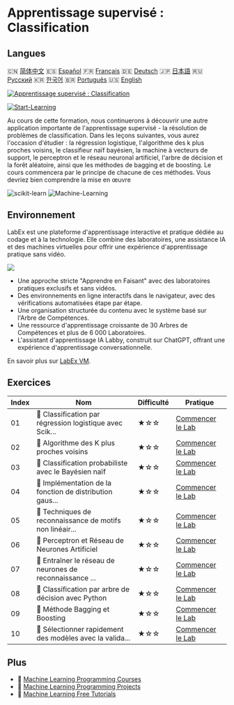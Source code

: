 # Apprentissage supervisé : Classification

## Langues

🇨🇳 [简体中文](README_zh.md) 🇪🇸 [Español](README_es.md) 🇫🇷 [Français](README_fr.md) 🇩🇪 [Deutsch](README_de.md) 🇯🇵 [日本語](README_ja.md) 🇷🇺 [Русский](README_ru.md) 🇰🇷 [한국어](README_ko.md) 🇧🇷 [Português](README_pt.md) 🇺🇸 [English](README.md) 

[![Apprentissage supervisé : Classification](https://cover-creator.labex.io/supervised-learning-classification.png?lang=fr)](https://labex.io/fr/courses/supervised-learning-classification)

[![Start-Learning](https://img.shields.io/badge/Start-Learning-whitesmoke?style=for-the-badge)](https://labex.io/fr/courses/supervised-learning-classification)

Au cours de cette formation, nous continuerons à découvrir une autre application importante de l'apprentissage supervisé - la résolution de problèmes de classification. Dans les leçons suivantes, vous aurez l'occasion d'étudier : la régression logistique, l'algorithme des k plus proches voisins, le classifieur naïf bayésien, la machine à vecteurs de support, le perceptron et le réseau neuronal artificiel, l'arbre de décision et la forêt aléatoire, ainsi que les méthodes de bagging et de boosting. Le cours commencera par le principe de chacune de ces méthodes. Vous devriez bien comprendre la mise en œuvre

![scikit-learn](https://img.shields.io/badge/scikit-learn-whitesmoke?style=for-the-badge&logo=scikit-learn)
![Machine-Learning](https://img.shields.io/badge/Machine-Learning-whitesmoke?style=for-the-badge&logo=machine-learning)


## Environnement

LabEx est une plateforme d'apprentissage interactive et pratique dédiée au codage et à la technologie. Elle combine des laboratoires, une assistance IA et des machines virtuelles pour offrir une expérience d'apprentissage pratique sans vidéo.

![](https://tutorial-screenshot.getvm.io/images/vm-1725247253.png)

- Une approche stricte "Apprendre en Faisant" avec des laboratoires pratiques exclusifs et sans vidéos.
- Des environnements en ligne interactifs dans le navigateur, avec des vérifications automatisées étape par étape.
- Une organisation structurée du contenu avec le système basé sur l'Arbre de Compétences.
- Une ressource d'apprentissage croissante de 30 Arbres de Compétences et plus de 6 000 Laboratoires.
- L'assistant d'apprentissage IA Labby, construit sur ChatGPT, offrant une expérience d'apprentissage conversationnelle.

En savoir plus sur [LabEx VM](https://support.labex.io/using-labex/virtual-machine).

## Exercices

|   Index | Nom                                                      | Difficulté   | Pratique                                                                                                                                |
|---------|----------------------------------------------------------|--------------|-----------------------------------------------------------------------------------------------------------------------------------------|
|      01 | 📖 Classification par régression logistique avec Scik... | ★☆☆          | <a target='_blank' href='https://labex.io/fr/labs/ml-logistic-regression-classification-with-scikit-learn-20800'>Commencer le Lab</a>   |
|      02 | 📖 Algorithme des K plus proches voisins                 | ★☆☆          | <a target='_blank' href='https://labex.io/fr/labs/ml-k-nearest-neighbor-algorithm-20796'>Commencer le Lab</a>                           |
|      03 | 📖 Classification probabiliste avec le Bayésien naïf     | ★☆☆          | <a target='_blank' href='https://labex.io/fr/labs/ml-probabilistic-classification-with-naive-bayes-20801'>Commencer le Lab</a>          |
|      04 | 📖 Implémentation de la fonction de distribution gaus... | ★☆☆          | <a target='_blank' href='https://labex.io/fr/labs/implementation-of-gaussian-distribution-function-and-draw-20786'>Commencer le Lab</a> |
|      05 | 📖 Techniques de reconnaissance de motifs non linéair... | ★☆☆          | <a target='_blank' href='https://labex.io/fr/labs/ml-nonlinear-pattern-recognition-techniques-20812'>Commencer le Lab</a>               |
|      06 | 📖 Perceptron et Réseau de Neurones Artificiel           | ★☆☆          | <a target='_blank' href='https://labex.io/fr/labs/ml-perceptron-and-artificial-neural-network-20802'>Commencer le Lab</a>               |
|      07 | 📖 Entraîner le réseau de neurones de reconnaissance ... | ★☆☆          | <a target='_blank' href='https://labex.io/fr/labs/ml-train-handwritten-digits-recognition-neural-network-20814'>Commencer le Lab</a>    |
|      08 | 📖 Classification par arbre de décision avec Python      | ★☆☆          | <a target='_blank' href='https://labex.io/fr/labs/ml-decision-tree-classification-with-python-20760'>Commencer le Lab</a>               |
|      09 | 📖 Méthode Bagging et Boosting                           | ★☆☆          | <a target='_blank' href='https://labex.io/fr/labs/ml-bagging-and-boosting-method-20749'>Commencer le Lab</a>                            |
|      10 | 📖 Sélectionner rapidement des modèles avec la valida... | ★☆☆          | <a target='_blank' href='https://labex.io/fr/labs/ml-quickly-select-models-with-cross-validation-20807'>Commencer le Lab</a>            |

## Plus

- 🔗 [Machine Learning Programming Courses](https://github.com/labex-labs/awesome-programming-courses)
- 🔗 [Machine Learning Programming Projects](https://github.com/labex-labs/awesome-programming-projects)
- 🔗 [Machine Learning Free Tutorials](https://github.com/labex-labs/ml-free-tutorials)

